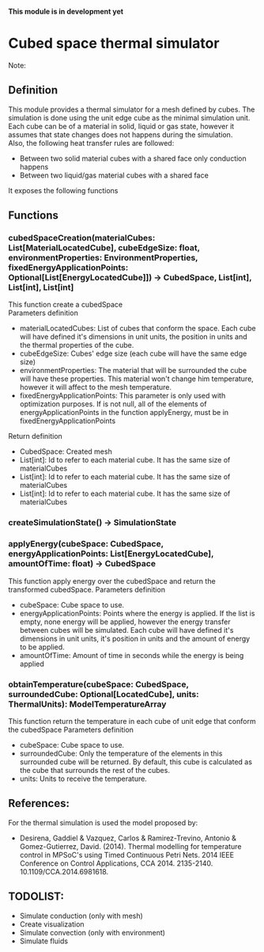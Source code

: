 **This module is in development yet**

# Cubed space thermal simulator

Note: 

## Definition
This module provides a thermal simulator for a mesh defined by cubes. The simulation is done using the unit edge cube as the minimal simulation unit.  
Each cube can be of a material in solid, liquid or gas state, however it assumes that state changes does not happens during the simulation.  
Also, the following heat transfer rules are followed:  

- Between two solid material cubes with a shared face only conduction happens
- Between two liquid/gas material cubes with a shared face 

It exposes the following functions  


## Functions
### cubedSpaceCreation(materialCubes: List[MaterialLocatedCube], cubeEdgeSize: float, environmentProperties: EnvironmentProperties, fixedEnergyApplicationPoints: Optional[List[EnergyLocatedCube]]) -> CubedSpace, List[int], List[int], List[int]  
This function create a cubedSpace  
Parameters definition
- materialLocatedCubes: List of cubes that conform the space. Each cube will have defined it's dimensions in unit units, the position in units and the thermal properties of the cube. 
- cubeEdgeSize: Cubes' edge size (each cube will have the same edge size)  
- environmentProperties: The material that will be surrounded the cube will have these properties. This material won't change him temperature, however it will affect to the mesh temperature.  
- fixedEnergyApplicationPoints: This parameter is only used with optimization purposes. If is not null, all of the elements of energyApplicationPoints in the function applyEnergy, must be in fixedEnergyApplicationPoints  

Return definition
- CubedSpace: Created mesh  
- List[int]: Id to refer to each material cube. It has the same size of materialCubes
- List[int]: Id to refer to each material cube. It has the same size of materialCubes
- List[int]: Id to refer to each material cube. It has the same size of materialCubes

### createSimulationState() -> SimulationState

### applyEnergy(cubeSpace: CubedSpace, energyApplicationPoints: List[EnergyLocatedCube], amountOfTime: float) -> CubedSpace
This function apply energy over the cubedSpace and return the transformed cubedSpace.
Parameters definition
- cubeSpace: Cube space to use.  
- energyApplicationPoints: Points where the energy is applied. If the list is empty, none energy will be applied, however the energy transfer between cubes will be simulated. Each cube will have defined it's dimensions in unit units, it's position in units and the amount of energy to be applied.  
- amountOfTime: Amount of time in seconds while the energy is being applied  

### obtainTemperature(cubeSpace: CubedSpace, surroundedCube: Optional[LocatedCube], units: ThermalUnits): ModelTemperatureArray
This function return the temperature in each cube of unit edge that conform the cubedSpace
Parameters definition
- cubeSpace: Cube space to use.  
- surroundedCube: Only the temperature of the elements in this surrounded cube will be returned. By default, this cube is calculated as the cube that surrounds the rest of the cubes.  
- units: Units to receive the temperature.  

## References:
For the thermal simulation is used the model proposed by:
- Desirena, Gaddiel & Vazquez, Carlos & Ramirez-Trevino, Antonio & Gomez-Gutierrez, David. (2014). Thermal modelling for temperature control in MPSoC's using Timed Continuous Petri Nets. 2014 IEEE Conference on Control Applications, CCA 2014. 2135-2140. 10.1109/CCA.2014.6981618. 

## TODOLIST: 
- Simulate conduction (only with mesh)
- Create visualization
- Simulate convection (only with environment)
- Simulate fluids